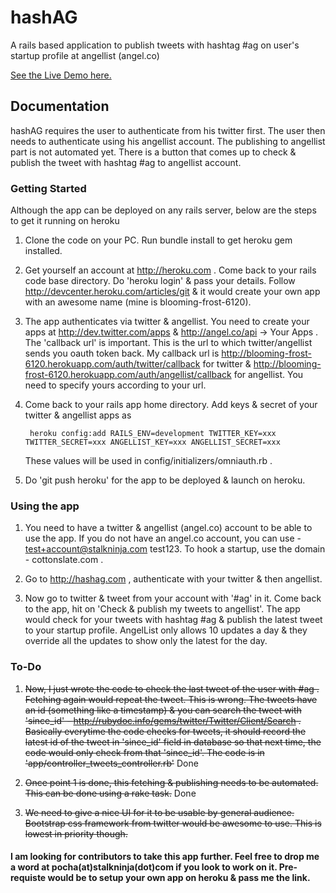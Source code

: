 # hashAG

A rails based application to publish tweets with hashtag #ag on user's startup profile at angellist (angel.co)

<a href="http://hashag.com">See the Live Demo here.</a>

## Documentation

hashAG requires the user to authenticate from his twitter first. The user then needs to authenticate using his angellist account. The publishing to angellist part is not automated yet. There is a button that comes up to check & publish the tweet with hashtag #ag to angellist account.

### Getting Started

Although the app can be deployed on any rails server, below are the steps to get it running on heroku

1. Clone the code on your PC. Run bundle install to get heroku gem installed.
2. Get yourself an account at http://heroku.com . Come back to your rails code base directory. Do 'heroku login' & pass your details. Follow http://devcenter.heroku.com/articles/git & it would create your own app with an awesome name (mine is blooming-frost-6120).
3. The app authenticates via twitter & angellist. You need to create your apps at http://dev.twitter.com/apps & http://angel.co/api -> Your Apps . The 'callback url' is important. This is the url to which twitter/angellist sends you oauth token back. My callback url is http://blooming-frost-6120.herokuapp.com/auth/twitter/callback for twitter &  http://blooming-frost-6120.herokuapp.com/auth/angellist/callback for angellist. You need to specify yours according to your url.
4. Come back to your rails app home directory. Add keys & secret of your twitter & angellist apps as    
			
		heroku config:add RAILS_ENV=development TWITTER_KEY=xxx TWITTER_SECRET=xxx ANGELLIST_KEY=xxx ANGELLIST_SECRET=xxx

	These values will be used in config/initializers/omniauth.rb .

5. Do 'git push heroku' for the app to be deployed & launch on heroku.

### Using the app

1. You need to have a twitter & angellist (angel.co) account to be able to use the app. If you do not have an angel.co account, you can use - test+account@stalkninja.com test123. To hook a startup, use the domain - cottonslate.com .

2. Go to http://hashag.com , authenticate with your twitter & then angellist.

3. Now go to twitter & tweet from your account with '#ag' in it. Come back to the app, hit on 'Check & publish my tweets to angellist'. The app would check for your tweets with hashtag #ag & publish the latest tweet to your startup profile. AngelList only allows 10 updates a day & they override all the updates to show only the latest for the day. 


### To-Do

1. ~~Now, I just wrote the code to check the last tweet of the user with #ag . Fetching again would repeat the tweet. This is wrong. The tweets have an id (something like a timestamp) & you can search the tweet with 'since_id' - http://rubydoc.info/gems/twitter/Twitter/Client/Search . Basically everytime the code checks for tweets, it should record the latest id of the tweet in 'since_id' field in database so that next time, the code would only check from that 'since_id'. The code is in 'app/controller_tweets_controller.rb'~~ Done
 
2. ~~Once point 1 is done, this fetching & publishing needs to be automated. This can be done using a rake task.~~ Done

3. ~~We need to give a nice UI for it to be usable by general audience. Bootstrap css framework from twitter would be awesome to use. This is lowest in priority though.~~

#### I am looking for contributors to take this app further. Feel free to drop me a word at pocha(at)stalkninja(dot)com if you look to work on it. Pre-requiste would be to setup your own app on heroku & pass me the link.
